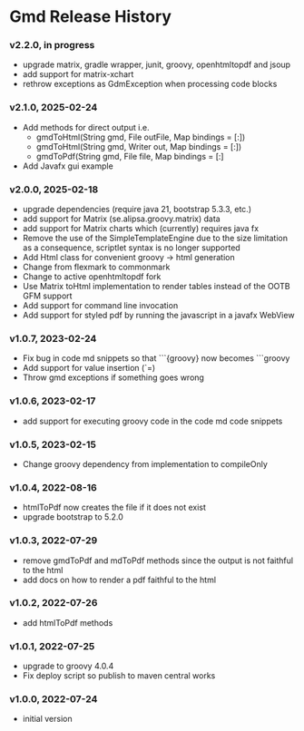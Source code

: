 # Gmd Release History

### v2.2.0, in progress
- upgrade matrix, gradle wrapper, junit, groovy, openhtmltopdf and jsoup
- add support for matrix-xchart
- rethrow exceptions as GdmException when processing code blocks

### v2.1.0, 2025-02-24
- Add methods for direct output i.e. 
  - gmdToHtml(String gmd, File outFile, Map bindings = [:])
  - gmdToHtml(String gmd, Writer out, Map bindings = [:])
  - gmdToPdf(String gmd, File file, Map bindings = [:]
- Add Javafx gui example

### v2.0.0, 2025-02-18
- upgrade dependencies (require java 21, bootstrap 5.3.3, etc.)
- add support for Matrix (se.alipsa.groovy.matrix) data
- add support for Matrix charts which (currently) requires java fx
- Remove the use of the SimpleTemplateEngine due to the size limitation
  as a consequence, scriptlet syntax is no longer supported
- Add Html class for convenient groovy -> html generation
- Change from flexmark to commonmark
- Change to active openhtmltopdf fork
- Use Matrix toHtml implementation to render tables instead of the OOTB GFM support
- Add support for command line invocation
- Add support for styled pdf by running the javascript in a javafx WebView

### v1.0.7, 2023-02-24
- Fix bug in code md snippets so that \```{groovy} now becomes \```groovy
- Add support for value insertion (`=)
- Throw gmd exceptions if something goes wrong

### v1.0.6, 2023-02-17
- add support for executing groovy code in the code md code snippets

### v1.0.5, 2023-02-15
- Change groovy dependency from implementation to compileOnly

### v1.0.4, 2022-08-16
- htmlToPdf now creates the file if it does not exist
- upgrade bootstrap to 5.2.0

### v1.0.3, 2022-07-29
- remove gmdToPdf and mdToPdf methods since the output is not faithful to the html
- add docs on how to render a pdf faithful to the html

### v1.0.2, 2022-07-26
- add htmlToPdf methods

### v1.0.1, 2022-07-25
- upgrade to groovy 4.0.4
- Fix deploy script so publish to maven central works

### v1.0.0, 2022-07-24
- initial version